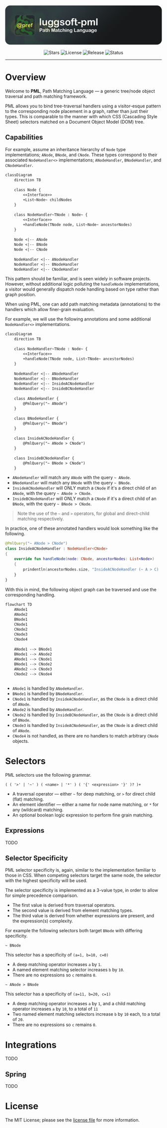 <!--suppress HtmlDeprecatedAttribute -->

<p align="center">
    <img src="/.github/assets/luggsoft-pml.png?raw=true" alt="luggsoft-pml" />
</p>

<p align="center">
    <img src="https://img.shields.io/github/stars/dan-lugg/luggsoft-pml?style=for-the-badge" alt="Stars" />
    <img src="https://img.shields.io/github/license/dan-lugg/luggsoft-pml?style=for-the-badge" alt="License" />
    <img src="https://img.shields.io/github/v/release/dan-lugg/luggsoft-pml?style=for-the-badge" alt="Release" />
    <img src="https://img.shields.io/github/actions/workflow/status/dan-lugg/luggsoft-pml/gradle-publish.yml?style=for-the-badge" alt="Status" />
</p>

---

# Overview

Welcome to **PML**, Path Matching Language &mdash; a generic tree/node object traversal and path matching framework.

PML allows you to bind tree-traversal handlers using a visitor-esque pattern to the corresponding node placement in a graph, rather than just their types. This is comparable to the manner with which CSS (Cascading Style Sheet) selectors matched on a Document Object Model (DOM) tree.

## Capabilities

For example, assume an inheritance hierarchy of `Node` type implementations; `ANode`, `BNode`, and `CNode`. These types correspond to their associated `NodeHandler<>` implementations; `ANodeHandler`, `BNodeHandler`, and `CNodeHandler`.

```mermaid
classDiagram
    direction TB

    class Node {
        <<Interface>>
        +List~Node~ childNodes
    }

    class NodeHandler~TNode : Node~ {
        <<Interface>>
        +handleNode(TNode node, List~Node~ ancestorNodes)
    }

    Node <|-- ANode
    Node <|-- BNode
    Node <|-- CNode

    NodeHandler <|-- ANodeHandler
    NodeHandler <|-- BNodeHandler
    NodeHandler <|-- CNodeHandler
```

This pattern should be familiar, and is seen widely in software projects. However, without additional logic polluting the `handleNode` implementations, a visitor would generally dispatch node handling based on type rather than graph position.

When using PML, one can add path matching metadata (annotations) to the handlers which allow finer-grain evaluation.

For example, we will use the following annotations and some additional `NodeHandler<>` implementations.

```mermaid
classDiagram
    direction TB

    class NodeHandler~TNode : Node~ {
        <<Interface>>
        +handleNode(TNode node, List~TNode~ ancestorNodes)
    }

    NodeHandler <|-- ANodeHandler
    NodeHandler <|-- BNodeHandler
    NodeHandler <|-- InsideACNodeHandler
    NodeHandler <|-- InsideBCNodeHandler
    
    class ANodeHandler {
        @PmlQuery("~ ANode")
    }

    class BNodeHandler {
        @PmlQuery("~ BNode")
    }

    class InsideACNodeHandler {
        @PmlQuery("~ ANode > CNode")
    }

    class InsideBCNodeHandler {
        @PmlQuery("~ BNode > CNode")
    }
```

- `ANodeHandler` will match any `ANode` with the query `~ ANode`.
- `BNodeHandler` will match any `BNode` with the query `~ BNode`.
- `InsideACNodeHandler` will ONLY match a `CNode` if it's a direct child of an `ANode`, with the query `~ ANode > CNode`.
- `InsideBCNodeHandler` will ONLY match a `CNode` if it's a direct child of an `BNode`, with the query `~ BNode > CNode`.

> Note the use of the `~` and `>` operators, for global and direct-child matching respectively.

In practice, one of these annotated handlers would look something like the following.

```kotlin
@PmlQuery("~ ANode > CNode")
class InsideACNodeHandler : NodeHandler<CNode>
{
    override fun handleNode(node: CNode, ancestorNodes: List<Node>)
    {
        prindentln(ancestorNodes.size, "InsideACNodeHandler (~ A > C) : ${node::class.simpleName}")
    }
}
```

With this in mind, the following object graph can be traversed and use the corresponding handling.  

```mermaid
flowchart TD
    ANode1
    ANode2
    BNode1
    CNode1
    CNode2
    CNode3
    CNode4

    ANode1 --> BNode1
    BNode1 --> ANode2
    ANode1 --> CNode1
    BNode1 --> CNode2
    ANode2 --> CNode3
    CNode2 --> CNode4
    
```

- `ANode1` is handled by `ANodeHandler`.
- `BNode1` is handled by `BNodeHandler`.
- `CNode1` is handled by `InsideACNodeHandler`, as the `CNode` is a direct child of `ANode`.
- `ANode2` is handled by `ANodeHandler`.
- `CNode2` is handled by `InsideBCNodeHandler`, as the `CNode` is a direct child of `BNode`.
- `CNode3` is handled by `InsideACNodeHandler`, as the `CNode` is a direct child of `ANode`.
- `CNode4` is not handled, as there are no handlers to match arbitrary `CNode` objects.

# Selectors

PML selectors use the following grammar.

```text
( ( '>' | '~' ) ( <name> | '*' ) ( '{' <expression> '}' )? )+
```

- A traversal operator &mdash; either `~` for deep matching, or `>` for direct child (flat) matching.
- An element identifier &mdash; either a name for node name matching, or `*` for any (wildcard) matching.
- An optional boolean logic expression to perform fine grain matching.

## Expressions

TODO

## Selector Specificity

PML selector specificity is, again, similar to the implementation familiar to those in CSS. When competing selectors target the same node, the selector with the highest specificity will be used.

The selector specificity is implemented as a 3-value type, in order to allow for simple precedence comparison.

- The first value is derived from traversal operators.
- The second value is derived from element matching types.
- The third value is derived from whether expressions are present, and the expression(s) complexity.

For example the following selectors both target `BNode` with differing specificity.

```
~ BNode 
```

This selector has a specificity of `(a=1, b=10, c=0)`

- A deep matching operator increases `a` by `1`.
- A named element matching selector increases `b` by `10`.
- There are no expressions so `c` remains `0`.

```
~ ANode > BNode
```

This selector has a specificity of `(a=11, b=20, c=1)`

- A deep matching operator increases `a` by `1`, and a child matching operator increases `a` by `10`, to a total of `11`
- Two named element matching selectors increase `b` by `10` each, to a total of `20`.
- There are no expressions so `c` remains `0`.

# Integrations

TODO

## Spring

TODO

# License

The MIT License; please see the [license file](./LICENSE) for more information.
